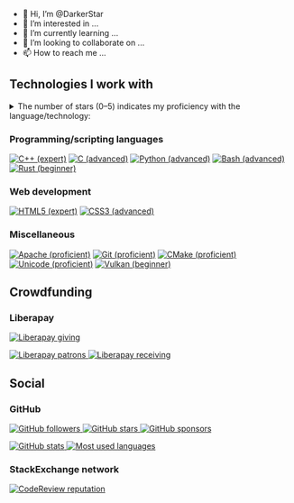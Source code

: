 - 👋 Hi, I’m @DarkerStar
- 👀 I’m interested in ...
- 🌱 I’m currently learning ...
- 💞️ I’m looking to collaborate on ...
- 📫 How to reach me ...

<!---
DarkerStar/DarkerStar is a ✨ special ✨ repository because its `README.md` (this file) appears on your GitHub profile.
You can click the Preview link to take a look at your changes.
--->

## Technologies I work with

<details>
  <summary>The number of stars (0–5) indicates my proficiency with the language/technology:</summary>
  <dl>
    <dt> ☆☆☆☆☆ </dt>
    <dd>
      I am a rank amateur/beginner with this technology.
      I am just beginning the process of learning it, and cannot teach it yet at all.
      I know next to nothing about it, and am not ready to contribute to any projects with this technology.
    </dd>
    <dt> ★☆☆☆☆ </dt>
    <dd>
      I am a beginner with this technology.
      I am currently learning and gaining experience with it, and cannot teach it yet at all.
      I am not ready to contribute to any projects with this technology, except perhaps in the most minimal/trivial way, with someone more experienced providing guidance/checking of my contributions.
    </dd>
    <dt> ★★☆☆☆ </dt>
    <dd>
      I have some basic knowledge of this technology, and some very minimal experience.
      I cannot teach it yet, other than sharing basic tips and tricks I have discovered.
      If you are willing to tolerate giving guidance to a beginner, then I might be able to contribute to a project with this technology.
    </dd>
    <dt> ★★★☆☆ </dt>
    <dd>
      I am proficient with this technology, and have some experience with it.
      I can teach the basics to beginners, if necessary, but should generally not be considered instructor-level.
      I should be able to contribute to a project with this technology without oversight, provided the project’s needs aren’t <em>too</em> advanced.
    </dd>
    <dt> ★★★★☆ </dt>
    <dd>
      I have advanced knowledge and experience with this technology.
      I can teach it to most people, possibly even at the advanced level.
      I can contribute to virtually any project with this technology, and perhaps even provide oversight, guidance, and review.
    </dd>
    <dt> ★★★★★ </dt>
    <dd>
      I have expert-level knowledge and experience with this technology.
      I can teach it to anyone, even at the advanced or expert level.
      I can contribute to any project with this technology, and provide oversight, guidance, and review.
    </dd>
  </dl>
</details>

### Programming/scripting languages

[![C++ (expert)](https://img.shields.io/badge/C%2B%2B-★★★★★-00589c?style=for-the-badge&logo=c%2B%2B&logoColor=fff "C++ (expert)")](https://isocpp.org/)
[![C (advanced)](https://img.shields.io/badge/C-★★★★☆-a8b9cc?style=for-the-badge&logo=c&logoColor=fff "C (advanced)")](http://www.open-std.org/jtc1/sc22/wg14/)
[![Python (advanced)](https://img.shields.io/badge/Python-★★★★☆-2b5b84?style=for-the-badge&logo=python&logoColor=fff "Python (advanced)")](https://www.python.org/)
[![Bash (advanced)](https://img.shields.io/badge/Bash-★★★★☆-4eaa25?style=for-the-badge&logo=gnu-bash&logoColor=fff "Bash (advanced)")](https://www.gnu.org/software/bash/)
[![Rust (beginner)](https://img.shields.io/badge/Rust-★☆☆☆☆-000?style=for-the-badge&logo=rust&logoColor=fff "Rust (beginner)")](https://www.rust-lang.org/)

### Web development

[![HTML5 (expert)](https://img.shields.io/badge/HTML5-★★★★★-e34f26?style=for-the-badge&logo=html5&logoColor=fff "HTML5 (expert)")](https://html.spec.whatwg.org/)
[![CSS3 (advanced)](https://img.shields.io/badge/CSS3-★★★★☆-1572b6?style=for-the-badge&logo=css3&logoColor=fff "CSS3 (advanced)")](https://www.w3.org/Style/CSS/)

### Miscellaneous

[![Apache (proficient)](https://img.shields.io/badge/Apache-★★★☆☆-d22128?style=for-the-badge&logo=apache&logoColor=fff "Apache (proficient)")](https://apache.org/)
[![Git (proficient)](https://img.shields.io/badge/Git-★★★☆☆-f54d27?style=for-the-badge&logo=git&logoColor=fff "Git (proficient)")](https://git-scm.com/)
[![CMake (proficient)](https://img.shields.io/badge/CMake-★★★☆☆-064f8c?style=for-the-badge&logo=cmake&logoColor=fff "CMake (proficient)")](https://cmake.org/)
[![Unicode (proficient)](https://img.shields.io/badge/Unicode-★★★☆☆-5455fe?style=for-the-badge&logo=unicode&logoColor=fff "Unicode (proficient)")](https://home.unicode.org/)
[![Vulkan (beginner)](https://img.shields.io/badge/Vulkan-★☆☆☆☆-ac162c?style=for-the-badge&logo=vulkan&logoColor=fff "Vulkan (beginner)")](https://home.unicode.org/)

<!--
[![Minetest (proficient)](https://img.shields.io/badge/Minetest-★★★☆☆-53ac56?style=for-the-badge&logo=minetest&logoColor=fff "Minetest (proficient)")](http://www.minetest.net/)
[![Ren'Py (basic)](https://img.shields.io/badge/Ren%27Py-★★☆☆☆-ff7f7f?style=for-the-badge&logo=renpy&logoColor=fff "Ren'Py (basic)")](https://www.renpy.org/)
-->

## Crowdfunding

### Liberapay

[
![Liberapay giving](https://img.shields.io/liberapay/gives/indi?style=for-the-badge&logoColor=fff "Liberapay giving")
](https://liberapay.com/indi)

[
![Liberapay patrons](https://img.shields.io/liberapay/patrons/indi?style=for-the-badge&logoColor=fff "Liberapay patrons")
![Liberapay receiving](https://img.shields.io/liberapay/receives/indi?style=for-the-badge&logoColor=fff "Liberapay receiving")
](https://liberapay.com/indi)

## Social

### GitHub

[
![GitHub followers](https://img.shields.io/github/followers/darkerstar?style=for-the-badge&logoColor=fff "GitHub followers")
![GitHub stars](https://img.shields.io/github/stars/DarkerStar?affiliations=OWNER%2CCOLLABORATOR&style=for-the-badge&logoColor=fff "GitHub stars")
![GitHub sponsors](https://img.shields.io/github/sponsors/DarkerStar?style=for-the-badge&logoColor=fff "GitHub sponsors")
](https://github.com/DarkerStar)

[
![GitHub stats](https://github-readme-stats.vercel.app/api?username=darkerstar&show_icons=true&hide_title=true "GitHub stats")
![Most used languages](https://github-readme-stats.vercel.app/api/top-langs/?username=darkerstar&layout=compact "Most used languages")
](https://github.com/darkerstar)

### StackExchange network

[![CodeReview reputation](https://img.shields.io/stackexchange/codereview/r/170106?style=for-the-badge&logoColor=fff "CodeReview reputation")](https://codereview.stackexchange.com/users/170106/indi)
